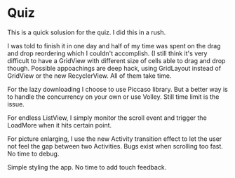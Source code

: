 Quiz
====
This is a quick solusion for the quiz. I did this in a rush. 

I was told to finish it in one day and half of my time was spent on the drag and drop reordering which I couldn't accomplish. (I still think it's very difficult to have a GridView with different size of cells able to drag and drop though. Possible appoachings are deep hack, using GridLayout instead of GridView or the new RecyclerView. All of them take time.

For the lazy downloading I choose to use Piccaso library. But a better way is to handle the concurrency on your own or use Volley. Still time limit is the issue.

For endless ListView, I simply monitor the scroll event and trigger the LoadMore when it hits certain point.

For picture enlarging, I use the new Activity transition effect to let the user not feel the gap between two Activities. Bugs exist when scrolling too fast. No time to debug.

Simple styling the app. No time to add touch feedback.
